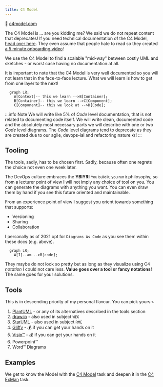 ```yaml
---
title: C4 Model
---
```


🔗 [c4model.com](https://c4model.com/)

The C4 Model is ... are you kidding me? We said we do not repeat content that deprecates! If you need technical documentation of the C4 Model, [head over here](https://c4model.com/). They even assume that people hate to read so they created [a 5 minute onboarding video](https://www.youtube.com/watch?v=x2-rSnhpw0g)!

We use the C4 Model to find a scalable "mid-way" between costly UML and sketches - or worst case having no documentation at all. 

It is important to note that the C4 Model is very well documented so you will not learn that in the face-to-face lecture. What we will learn is how to get from one layer to the next!

```mermaid
  graph LR;
    A[Context]-- this we learn -->B[Container];
    B[Container]-- this we learn -->C[Component];
    C[Component]-- this we look at -->D[Code];
```

:::info Note
We will write like 5% of _Code_ level documentation, that is not related to documenting code itself. We will write clean, documented code and the absolutely most necessary parts we will describe with one or two _Code_ level diagrams. The _Code_ level diagrams tend to deprecate as they are created due to our agile, devops-ial and refactoring nature ♻️!
:::

## Tooling
The tools, sadly, has to be chosen first. Sadly, because often one regrets the choice not even one week later.

The DevOps culture embraces the **YBIYRI** <small>You build it, you run it</small> philosophy, so from a lecturer point of view I will not imply any choice of tool on you. You can generate the diagrams with anything you want. You can even draw them by hand if you see this future oriented and maintainable.

From an experience point of view I suggest you orient towards something that supports:

- Versioning
- Sharing
- Collaboration

I personally as of 2021 opt for `Diagrams As Code` as you see them within these docs (e.g. above).

```mermaid
  graph LR;
    A[I]--am -->B[code];
```

They maybe do not look so pretty but as long as they visualize using C4 _notation_ I could not care less. **Value goes over a tool or fancy notations!** The same goes for your solutions.

## Tools

This is in descending priority of my personal flavour. You can pick yours ⤵️

1. [PlantUML](/docs/tools/plantuml) - or any of its alternatives described in the tools section
2. [draw.io](https://app.diagrams.net/) - also used in subject `WEG`
3. [StarUML](https://staruml.io/) - also used in subject `RME`
4. [Gliffy](https://www.gliffy.com/) - 💰 if you can get your hands on it
5. [Visio™️](https://www.microsoft.com/en-ww/microsoft-365/visio/flowchart-software) - 💰 if you can get your hands on it
6. Powerpoint™️
7. Word™️ Diagrams

## Examples

We get to know the Model with the [C4 Model](/docs/tasks/bites/c4-model) task and deepen it in the [C4 ExMan](/docs/tasks/c4-exman) task.